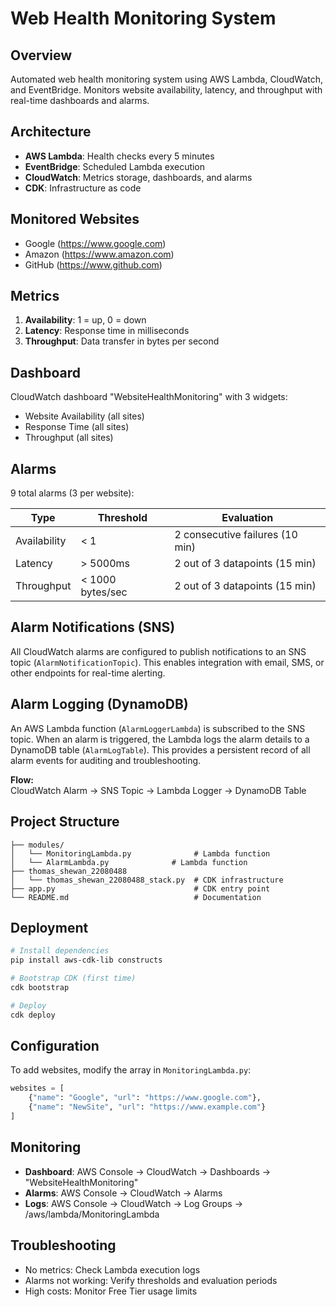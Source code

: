# Web Health Monitoring System

## Overview
Automated web health monitoring system using AWS Lambda, CloudWatch, and EventBridge. Monitors website availability, latency, and throughput with real-time dashboards and alarms.

## Architecture
- **AWS Lambda**: Health checks every 5 minutes
- **EventBridge**: Scheduled Lambda execution
- **CloudWatch**: Metrics storage, dashboards, and alarms
- **CDK**: Infrastructure as code

## Monitored Websites
- Google (https://www.google.com)
- Amazon (https://www.amazon.com) 
- GitHub (https://www.github.com)

## Metrics
1. **Availability**: 1 = up, 0 = down
2. **Latency**: Response time in milliseconds
3. **Throughput**: Data transfer in bytes per second

## Dashboard
CloudWatch dashboard "WebsiteHealthMonitoring" with 3 widgets:
- Website Availability (all sites)
- Response Time (all sites) 
- Throughput (all sites)

## Alarms
9 total alarms (3 per website):

| Type | Threshold | Evaluation |
|------|-----------|------------|
| Availability | < 1 | 2 consecutive failures (10 min) |
| Latency | > 5000ms | 2 out of 3 datapoints (15 min) |
| Throughput | < 1000 bytes/sec | 2 out of 3 datapoints (15 min) |

## Alarm Notifications (SNS)
All CloudWatch alarms are configured to publish notifications to an SNS topic (`AlarmNotificationTopic`). This enables integration with email, SMS, or other endpoints for real-time alerting.

## Alarm Logging (DynamoDB)
An AWS Lambda function (`AlarmLoggerLambda`) is subscribed to the SNS topic. When an alarm is triggered, the Lambda logs the alarm details to a DynamoDB table (`AlarmLogTable`). This provides a persistent record of all alarm events for auditing and troubleshooting.

**Flow:**  
CloudWatch Alarm → SNS Topic → Lambda Logger → DynamoDB Table

## Project Structure
```
├── modules/
│   └── MonitoringLambda.py              # Lambda function
│   └── AlarmLambda.py              # Lambda function
├── thomas_shewan_22080488
│   └── thomas_shewan_22080488_stack.py  # CDK infrastructure
├── app.py                               # CDK entry point
└── README.md                            # Documentation
```

## Deployment
```bash
# Install dependencies
pip install aws-cdk-lib constructs

# Bootstrap CDK (first time)
cdk bootstrap

# Deploy
cdk deploy
```

## Configuration
To add websites, modify the array in `MonitoringLambda.py`:
```python
websites = [
    {"name": "Google", "url": "https://www.google.com"},
    {"name": "NewSite", "url": "https://www.example.com"}
]
```

## Monitoring
- **Dashboard**: AWS Console → CloudWatch → Dashboards → "WebsiteHealthMonitoring"
- **Alarms**: AWS Console → CloudWatch → Alarms
- **Logs**: AWS Console → CloudWatch → Log Groups → /aws/lambda/MonitoringLambda

## Troubleshooting
- No metrics: Check Lambda execution logs
- Alarms not working: Verify thresholds and evaluation periods
- High costs: Monitor Free Tier usage limits